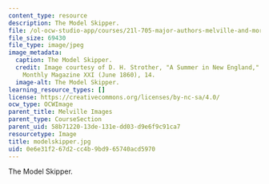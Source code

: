 ```yaml
---
content_type: resource
description: The Model Skipper.
file: /ol-ocw-studio-app/courses/21l-705-major-authors-melville-and-morrison-fall-2003/0e6e31f267d2cc4b9bd965740acd5970_modelskipper.jpg
file_size: 69430
file_type: image/jpeg
image_metadata:
  caption: The Model Skipper.
  credit: Image courtesy of D. H. Strother, "A Summer in New England," in Harper's
    Monthly Magazine XXI (June 1860), 14.
  image-alt: The Model Skipper.
learning_resource_types: []
license: https://creativecommons.org/licenses/by-nc-sa/4.0/
ocw_type: OCWImage
parent_title: Melville Images
parent_type: CourseSection
parent_uid: 58b71220-13de-131e-dd03-d9e6f9c91ca7
resourcetype: Image
title: modelskipper.jpg
uid: 0e6e31f2-67d2-cc4b-9bd9-65740acd5970
---
```

The Model Skipper.